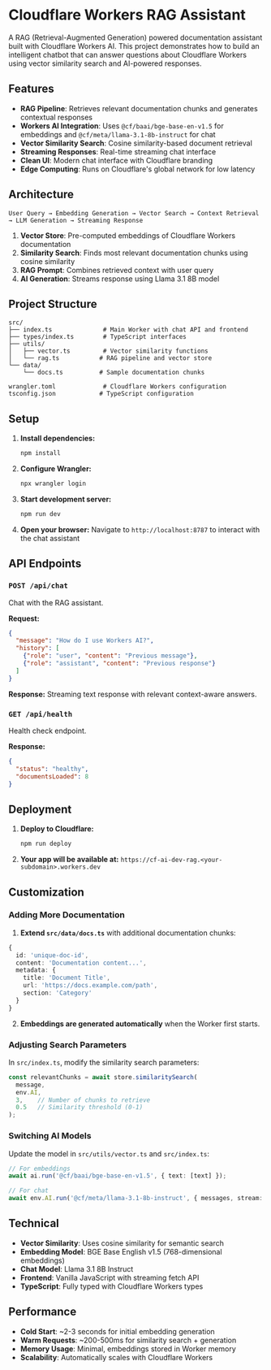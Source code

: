 # Cloudflare Workers RAG Assistant

A RAG (Retrieval-Augmented Generation) powered documentation assistant built with Cloudflare Workers AI. This project demonstrates how to build an intelligent chatbot that can answer questions about Cloudflare Workers using vector similarity search and AI-powered responses.

## Features

-  **RAG Pipeline**: Retrieves relevant documentation chunks and generates contextual responses
-  **Workers AI Integration**: Uses `@cf/baai/bge-base-en-v1.5` for embeddings and `@cf/meta/llama-3.1-8b-instruct` for chat
-  **Vector Similarity Search**: Cosine similarity-based document retrieval
-  **Streaming Responses**: Real-time streaming chat interface
-  **Clean UI**: Modern chat interface with Cloudflare branding
-  **Edge Computing**: Runs on Cloudflare's global network for low latency

## Architecture

```
User Query → Embedding Generation → Vector Search → Context Retrieval → LLM Generation → Streaming Response
```

1. **Vector Store**: Pre-computed embeddings of Cloudflare Workers documentation
2. **Similarity Search**: Finds most relevant documentation chunks using cosine similarity
3. **RAG Prompt**: Combines retrieved context with user query
4. **AI Generation**: Streams response using Llama 3.1 8B model

## Project Structure

```
src/
├── index.ts              # Main Worker with chat API and frontend
├── types/index.ts        # TypeScript interfaces
├── utils/
│   ├── vector.ts         # Vector similarity functions
│   └── rag.ts           # RAG pipeline and vector store
└── data/
    └── docs.ts          # Sample documentation chunks

wrangler.toml             # Cloudflare Workers configuration
tsconfig.json            # TypeScript configuration
```

## Setup

1. **Install dependencies:**
   ```bash
   npm install
   ```

2. **Configure Wrangler:**
   ```bash
   npx wrangler login
   ```

3. **Start development server:**
   ```bash
   npm run dev
   ```

4. **Open your browser:**
   Navigate to `http://localhost:8787` to interact with the chat assistant

## API Endpoints

### `POST /api/chat`
Chat with the RAG assistant.

**Request:**
```json
{
  "message": "How do I use Workers AI?",
  "history": [
    {"role": "user", "content": "Previous message"},
    {"role": "assistant", "content": "Previous response"}
  ]
}
```

**Response:**
Streaming text response with relevant context-aware answers.

### `GET /api/health`
Health check endpoint.

**Response:**
```json
{
  "status": "healthy",
  "documentsLoaded": 8
}
```

## Deployment

1. **Deploy to Cloudflare:**
   ```bash
   npm run deploy
   ```

2. **Your app will be available at:**
   `https://cf-ai-dev-rag.<your-subdomain>.workers.dev`

## Customization

### Adding More Documentation

1. **Extend `src/data/docs.ts`** with additional documentation chunks:

```typescript
{
  id: 'unique-doc-id',
  content: 'Documentation content...',
  metadata: {
    title: 'Document Title',
    url: 'https://docs.example.com/path',
    section: 'Category'
  }
}
```

2. **Embeddings are generated automatically** when the Worker first starts.

### Adjusting Search Parameters

In `src/index.ts`, modify the similarity search parameters:

```typescript
const relevantChunks = await store.similaritySearch(
  message, 
  env.AI, 
  3,    // Number of chunks to retrieve
  0.5   // Similarity threshold (0-1)
);
```

### Switching AI Models

Update the model in `src/utils/vector.ts` and `src/index.ts`:

```typescript
// For embeddings
await ai.run('@cf/baai/bge-base-en-v1.5', { text: [text] });

// For chat
await env.AI.run('@cf/meta/llama-3.1-8b-instruct', { messages, stream: true });
```

## Technical 

- **Vector Similarity**: Uses cosine similarity for semantic search
- **Embedding Model**: BGE Base English v1.5 (768-dimensional embeddings)
- **Chat Model**: Llama 3.1 8B Instruct
- **Frontend**: Vanilla JavaScript with streaming fetch API
- **TypeScript**: Fully typed with Cloudflare Workers types

## Performance

- **Cold Start**: ~2-3 seconds for initial embedding generation
- **Warm Requests**: ~200-500ms for similarity search + generation
- **Memory Usage**: Minimal, embeddings stored in Worker memory
- **Scalability**: Automatically scales with Cloudflare Workers

